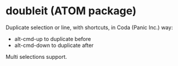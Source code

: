 # doubleit (ATOM package)

Duplicate selection or line, with shortcuts, in Coda (Panic Inc.) way:
  - alt-cmd-up to duplicate before
  - alt-cmd-down to duplicate after

Multi selections support.

<!-- ![A screenshot of your package](https://f.cloud.github.com/assets/69169/2290250/c35d867a-a017-11e3-86be-cd7c5bf3ff9b.gif) -->
